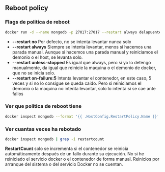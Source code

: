 ## Reboot policy

### Flags de politica de reboot
```bash
docker run -d --name mongodb -p 27017:27017 --restart always delapuentem/mongodb
```
- **--restart no** Por defecto, no se intenta levantar nunca solo
- **--restart always** Siempre se intenta levantar, menos si hacemos una parada manual. Aunque si hacemos una parada manual y reiniciamos el demonio
o el host, se levanta solo.
- **--restart unless-stopped** Es igual que always, pero si yo lo detengo manualmente, da igual que reinicie la maquina o el demonio de docker, que no se inicia solo.
- **--restart on-failure:5** Intenta levantar el contenedor, en este caso, 5 veces y si no lo consigue se queda caido. Pero si reiniciamos el demonio o la maquina no intenta levantar, 
solo lo intenta si se cae ante fallos


### Ver que politica de reboot tiene 
```bash
docker inspect mongodb --format '{{ .HostConfig.RestartPolicy.Name }}'
```


### Ver cuantas veces ha rebotado 
```bash
docker inspect mongodb | grep -i restartcount
```
**RestartCount** solo se incrementa si el contenedor se reinicia automáticamente después de un fallo durante su ejecución. No si he reiniciado el servicio docker o el contenedor de forma manual. Reinicios por arranque del sistema o del servicio Docker no se cuentan.